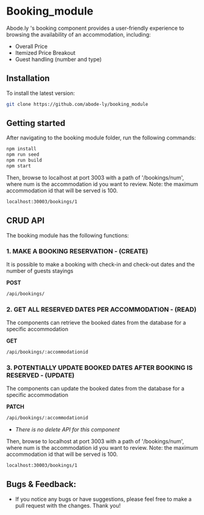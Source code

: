 # Booking_module

Abode.ly 's booking component provides a user-friendly experience to browsing the availability of an accommodation, including:
  - Overall Price
  - Itemized Price Breakout
  - Guest handling (number and type)
  
## Installation

  To install the latest version:
  ```sh
  git clone https://github.com/abode-ly/booking_module
  ```

## Getting started
  
  After navigating to the booking module folder, run the following commands:
  ```sh
  npm install
  npm run seed
  npm run build
  npm start
  ```
  
  Then, browse to localhost at port 3003 with a path of '/bookings/num', where num is the accommodation id you want to review. Note: the maximum accommodation id that will be served is 100.

  ```sh
  localhost:30003/bookings/1
  ```

## CRUD API
  
  The booking module has the following functions:
  ### 1. MAKE A BOOKING RESERVATION - (CREATE)
  It is possible to make a booking with check-in and check-out dates and the number of guests stayings

  **POST**
  ```sh
  /api/bookings/
  ```

  ### 2. GET ALL RESERVED DATES PER ACCOMMODATION - (READ)
  The components can retrieve the booked dates from the database for a specific accommodation

   **GET**
  ```sh
  /api/bookings/:accommodationid
  ```

  ### 3. POTENTIALLY UPDATE BOOKED DATES AFTER BOOKING IS RESERVED - (UPDATE)
  The components can update the booked dates from the database for a specific accommodation
  
   **PATCH**
  ```sh
  /api/bookings/:accommodationid
  ```
  - *There is no delete API for this component*
  
  
  Then, browse to localhost at port 3003 with a path of '/bookings/num', where num is the accommodation id you want to review. Note: the maximum accommodation id that will be served is 100.

  ```sh
  localhost:30003/bookings/1
  ```

## Bugs & Feedback:
  - If you notice any bugs or have suggestions, please feel free to make a pull request with the changes. Thank you!
